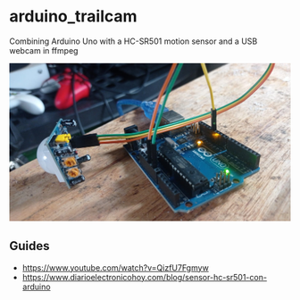 # arduino_trailcam
Combining Arduino Uno with a HC-SR501 motion sensor and a USB webcam in ffmpeg

![circuit](./circuit.jpeg)

## Guides
- https://www.youtube.com/watch?v=QizfU7Fgmyw
- https://www.diarioelectronicohoy.com/blog/sensor-hc-sr501-con-arduino
